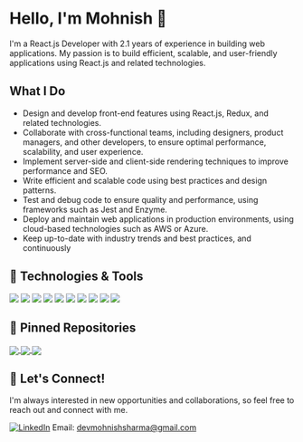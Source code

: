 <!-- Your Name -->
# Hello, I'm Mohnish 👋

I'm a React.js Developer with 2.1 years of experience in building web applications. My passion is to build efficient, scalable, and user-friendly applications using React.js and related technologies.

## What I Do

- Design and develop front-end features using React.js, Redux, and related technologies.
- Collaborate with cross-functional teams, including designers, product managers, and other developers, to ensure optimal performance, scalability, and user experience.
- Implement server-side and client-side rendering techniques to improve performance and SEO.
- Write efficient and scalable code using best practices and design patterns.
- Test and debug code to ensure quality and performance, using frameworks such as Jest and Enzyme.
- Deploy and maintain web applications in production environments, using cloud-based technologies such as AWS or Azure.
- Keep up-to-date with industry trends and best practices, and continuously

## 🔧 Technologies & Tools

![](https://img.shields.io/badge/OS-Mac-informational?style=flat&logo=apple&logoColor=white&color=2bbc8a)
![](https://img.shields.io/badge/Editor-Visual_Studio_Code-informational?style=flat&logo=visual-studio-code&logoColor=white&color=2bbc8a)
![](https://img.shields.io/badge/Code-React-informational?style=flat&logo=react&logoColor=white&color=2bbc8a)
![](https://img.shields.io/badge/Code-Redux-informational?style=flat&logo=redux&logoColor=white&color=2bbc8a)
![](https://img.shields.io/badge/Code-Node.js-informational?style=flat&logo=node.js&logoColor=white&color=2bbc8a)
![](https://img.shields.io/badge/Code-Express.js-informational?style=flat&logo=express&logoColor=white&color=2bbc8a)
![](https://img.shields.io/badge/Code-GraphQL-informational?style=flat&logo=graphql&logoColor=white&color=2bbc8a)
![](https://img.shields.io/badge/Code-JavaScript-informational?style=flat&logo=javascript&logoColor=white&color=2bbc8a)
![](https://img.shields.io/badge/Code-HTML5-informational?style=flat&logo=html5&logoColor=white&color=2bbc8a)
![](https://img.shields.io/badge/Code-CSS3-informational?style=flat&logo=css3&logoColor=white&color=2bbc8a)

## &#x1f4c1; Pinned Repositories

<a href="https://github.com/mohnishdev/githubreposearch">
  <img align="center" src="https://github-readme-stats.vercel.app/api/pin/?username=mohnishdev&repo=githubreposearch&theme=react" />
</a>

<a href="https://github.com/mohnishdev/ChatApplicationBackend">
  <img align="center" src="https://github-readme-stats.vercel.app/api/pin/?username=mohnishdev&repo=ChatApplicationBackend&theme=react" />
</a>

<a href="https://github.com/mohnishdev/ChatApplicationFE">
  <img align="center" src="https://github-readme-stats.vercel.app/api/pin/?username=mohnishdev&repo=ChatApplicationFE&theme=react" />
</a>

## &#x1f517; Let's Connect!

I'm always interested in new opportunities and collaborations, so feel free to reach out and connect with me.

[![LinkedIn](https://img.shields.io/badge/-LinkedIn-blue?style=flat&logo=Linkedin&logoColor=white)](https://www.linkedin.com/in/mohnishsharma23)
Email: devmohnishsharma@gmail.com


